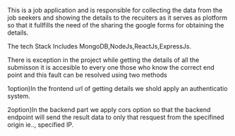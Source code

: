 This is a job application and is responsible for collecting the data from the job seekers and showing the details to the recuiters as it serves as plotform so that it fullfills the need of the sharing the google forms for 
obtaining the details.



The tech Stack Includes MongoDB,NodeJs,ReactJs,ExpressJs.


There is exception in the project while getting the details of all the submisson it is accesible to every one those who know the correct end point and this fault can be resolved using two methods


1option)In the frontend url of getting details we shold apply an authenticatio system.




2option)In the backend part we apply cors option so that the backend endpoint will send the result data to only that resquest from the specifined origin ie.., specified IP.
